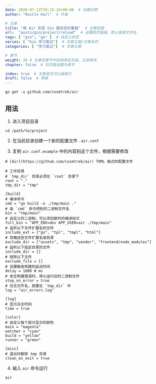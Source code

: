 ```yaml
---
date: 2020-07-12T19:15:24+08:00  # 创建日期
author: "Rustle Karl"  # 作者

# 文章
title: "用 Air 实现 Gin 服务实时重载"  # 文章标题
url:  "posts/gin/project/reload"  # 设置网页链接，默认使用文件名
tags: [ "gin", "go" ]  # 自定义标签
series: [ "Gin 学习笔记"]  # 文章主题/文章系列
categories: [ "学习笔记"]  # 文章分类

# 章节
weight: 20 # 文章在章节中的排序优先级，正序排序
chapter: false  # 将页面设置为章节

index: true  # 文章是否可以被索引
draft: false  # 草稿
---
```


```shell
go get -u github.com/cosmtrek/air
```

## 用法

1. 进入项目目录

```shell
cd /path/to/project
```

2. 在当前目录创建一个新的配置文件 `.air.conf`

3. 复制 `air.conf.example` 中的内容到这个文件，根据需要修改

```shell
# [Air](https://github.com/cosmtrek/air) TOML 格式的配置文件

# 工作目录
# `tmp_dir` 目录必须在 `root` 目录下
root = "."
tmp_dir = "tmp"

[build]
# 编译命令
cmd = "go build -o ./tmp/main ."
# 由 `cmd` 命令得到的二进制文件名
bin = "tmp/main"
# 自定义的二进制，可以添加额外的编译标识
full_bin = "APP_ENV=dev APP_USER=air ./tmp/main"
# 监听以下文件扩展名的文件
include_ext = ["go", "tpl", "tmpl", "html"]
# 忽略这些文件扩展名或目录
exclude_dir = ["assets", "tmp", "vendor", "frontend/node_modules"]
# 监听以下指定目录的文件
include_dir = []
# 排除以下文件
exclude_file = []
# 设置触发构建的延迟时间
delay = 1000 # ms
# 发生构建错误时，停止运行旧的二进制文件
stop_on_error = true
# 日志文件名，放置在 `tmp_dir` 中
log = "air_errors.log"

[log]
# 显示日志时间
time = true

[color]
# 自定义每个部分显示的颜色
main = "magenta"
watcher = "cyan"
build = "yellow"
runner = "green"

[misc]
# 退出时删除 tmp 目录
clean_on_exit = true
```

4. 输入 `air` 命令运行

```shell
air
```
